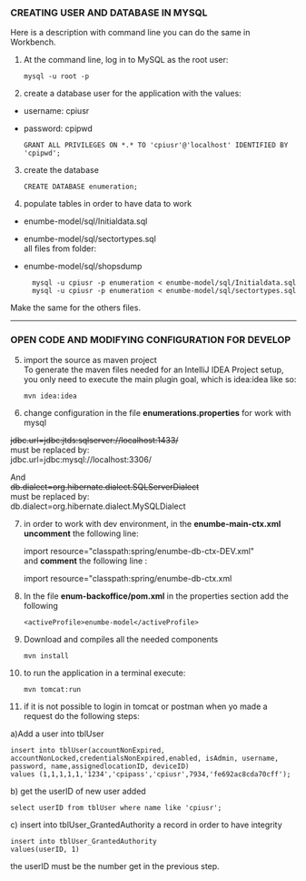 ### CREATING USER AND DATABASE IN MYSQL
Here is a description with command line you can do the same in Workbench.

1) At the command line, log in to MySQL as the root user:  

       mysql -u root -p


2) create a database user for the application with the values:
* username: cpiusr 
* password: cpipwd

      GRANT ALL PRIVILEGES ON *.* TO 'cpiusr'@'localhost' IDENTIFIED BY 'cpipwd';  

3) create the database  

       CREATE DATABASE enumeration;  

4) populate tables in order to have data to work  

* enumbe-model/sql/Initialdata.sql
* enumbe-model/sql/sectortypes.sql  
all files from folder:
* enumbe-model/sql/shopsdump

        mysql -u cpiusr -p enumeration < enumbe-model/sql/Initialdata.sql
        mysql -u cpiusr -p enumeration < enumbe-model/sql/sectortypes.sql

Make the same for the others files.

-----
### OPEN CODE AND MODIFYING CONFIGURATION FOR DEVELOP

5) import the source as maven project  
To generate the maven files needed for an IntelliJ IDEA Project setup, you only need to execute the main plugin goal, which is idea:idea like so:

       mvn idea:idea

6) change configuration in the file **enumerations.properties** for work with mysql  

~~jdbc.url=jdbc:jtds:sqlserver://localhost:1433/~~  
must be replaced by:  
jdbc.url=jdbc:mysql://localhost:3306/

And   
~~db.dialect=org.hibernate.dialect.SQLServerDialect~~  
must be replaced by:  
db.dialect=org.hibernate.dialect.MySQLDialect

7) in order to work with dev environment, in the **enumbe-main-ctx.xml uncomment** the following line:  
  
    import resource="classpath:spring/enumbe-db-ctx-DEV.xml"  
 and **comment** the following line  :

     import resource="classpath:spring/enumbe-db-ctx.xml

8) In the file **enum-backoffice/pom.xml**
in the properties section add the following  

       <activeProfile>enumbe-model</activeProfile>

9) Download and compiles all the needed components

       mvn install

10) to run the application in a terminal execute:

        mvn tomcat:run

11) if it is not possible to login in tomcat or postman when yo made a request do the following steps:  

a)Add a user into tblUser  

    insert into tblUser(accountNonExpired, accountNonLocked,credentialsNonExpired,enabled, isAdmin, username, password, name,assignedlocationID, deviceID)
    values (1,1,1,1,1,'1234','cpipass','cpiusr',7934,'fe692ac8cda70cff');

b) get the userID of new user added  

    select userID from tblUser where name like 'cpiusr';

c) insert into tblUser_GrantedAuthority a record in order to have integrity  

    insert into tblUser_GrantedAuthority
    values(userID, 1)
the userID must be the number get in the previous step.

